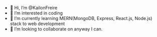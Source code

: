 - 👋 Hi, I’m @KailonFreire
- 👀 I’m interested in coding
- 🌱 I’m currently learning MERN(MongoDB, Express, React.js, Node.js) stack to web development
- 💞️ I’m looking to collaborate on anyway I can.


<!---
KailonFreire/KailonFreire is a ✨ special ✨ repository because its `README.md` (this file) appears on your GitHub profile.
You can click the Preview link to take a look at your changes.
--->
